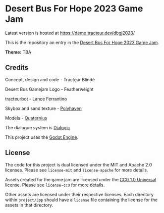 # Desert Bus For Hope 2023 Game Jam

Latest version is hosted at https://demo.tracteur.dev/dbgj2023/

This is the repository an entry in the [Desert Bus For Hope 2023 Game Jam](https://itch.io/jam/2023).

**Theme:** TBA

## Credits
Concept, design and code - Tracteur Blindé

Desert Bus Gamejam Logo - Featherweight

tracteurbot - Lance Ferrantino

Skybox and sand texture - [Polyhaven](https://polyhaven.com/)

Models - [Quaternius](https://quaternius.com/)

The dialogue system is [Dialogic](https://github.com/coppolaemilio/dialogic)

This project uses the [Godot Engine](https://godotengine.org/).

## License

The code for this project is dual licensed under the MIT and Apache 2.0 licenses. Please see `license-mit` and `license-apache` for more details.

Assets created for the game jam are licensed under the [CC0 1.0 Universal](https://creativecommons.org/publicdomain/zero/1.0/) license. Please see `license-cc0` for more details.

Other assets are licensed under their respective licenses. Each directory within `project/3pp` should have a `license` file containing the license for the assets in that directory.
